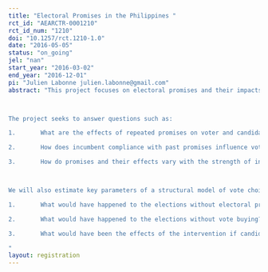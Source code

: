 ```yaml
---
title: "Electoral Promises in the Philippines "
rct_id: "AEARCTR-0001210"
rct_id_num: "1210"
doi: "10.1257/rct.1210-1.0"
date: "2016-05-05"
status: "on_going"
jel: "nan"
start_year: "2016-03-02"
end_year: "2016-12-01"
pi: "Julien Labonne julien.labonne@gmail.com"
abstract: "This project focuses on electoral promises and their impacts in municipal elections of the Philippines.  The core of the project - conducted in collaboration with the Parish Pastoral Council for Responsible Voting - relies on conducting an informational treatment in the context of the 2016 mayoral elections in the Ilocos Sur and Ilocos Norte regions of the country. We followed a similar approach in trial AEARCTR-0000688 which studied the 2013 elections, research upon which this project builds.  Voters in randomly selected villages will receive information on the promises of candidates running in the 2016 elections and a random subset of them will also be reminded of the promises made by candidates ahead of the 2013 elections. 

The project seeks to answer questions such as:
1.       What are the effects of repeated promises on voter and candidate behavior, including vote buying?
2.       How does incumbent compliance with past promises influence voter reactions to new promises?
3.       How do promises and their effects vary with the strength of incumbents?

We will also estimate key parameters of a structural model of vote choice based on elicitation of voters beliefs and heterogenous preferences for policy. In addition, we will be able to run some counterfactual simulations, including, but not limited to: 
1.       What would have happened to the elections without electoral promises? 
2.       What would have happened to the elections without vote buying?
3.       What would have been the effects of the intervention if candidates were unable to buy votes?
"
layout: registration
---
```


